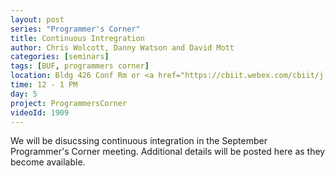 ```yaml
---
layout: post
series: "Programmer's Corner"
title: Continuous Intregration
author: Chris Wolcott, Danny Watson and David Mott
categories: [seminars]
tags: [BUF, programmers corner]
location: Bldg 426 Conf Rm or <a href="https://cbiit.webex.com/cbiit/j.php?MTID=m41bc4768462c431cca9e396c8f6693b5">WebEx</a>
time: 12 - 1 PM
day: 5
project: ProgrammersCorner
videoId: 1909
---
```


We will be disucssing continuous integration in the September Programmer's Corner meeting. Additional details will be posted here as they become available. 